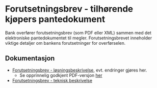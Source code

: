 # Forutsetningsbrev - tilhørende kjøpers pantedokument

Bank overfører forutsetningsbrev (som PDF eller XML) sammen med det elektroniske pantedokumentet til megler. Forutsetningsbrevet inneholder viktige detaljer om bankens forutsetninger for overførselen.

## Dokumentasjon
- [Forutsetningsbrev - løsningsbeskrivelse](./forutsetningsbrev.md), evt. endringer gjøres her.
    - Se opprinnelig godkjent PDF-versjon [her](./Forutsetningsbrev-godkjent-211202.pdf)
- [Forutsetningsbrev - teknisk beskrivelse](./afpant-folgebrev-1-0-0.md)
